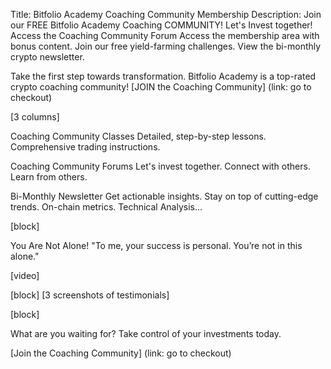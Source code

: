 Title: Bitfolio Academy Coaching Community Membership
Description: Join our FREE Bitfolio Academy Coaching COMMUNITY! Let's Invest together! 
Access the Coaching Community Forum
Access the membership area with bonus content. 
Join our free yield-farming challenges.
View the bi-monthly crypto newsletter.


Take the first step towards transformation.
Bitfolio Academy is a top-rated crypto coaching community!
[JOIN the Coaching Community] (link: go to checkout)

[3 columns]

Coaching Community Classes
Detailed, step-by-step lessons. Comprehensive trading instructions. 

Coaching Community Forums
Let's invest together. Connect with others. Learn from others.

Bi-Monthly Newsletter
Get actionable insights. Stay on top of cutting-edge trends. On-chain metrics. Technical Analysis...

[block]

You Are Not Alone!
"To me, your success is personal. You’re not in this alone."

[video]


[block]
[3 screenshots of testimonials]

[block]

What are you waiting for?
Take control of your investments today.

[Join the Coaching Community] (link: go to checkout)
